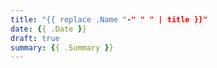 ```yaml
---
title: "{{ replace .Name "-" " " | title }}"
date: {{ .Date }}
draft: true
summary: {{ .Summary }}
---
```


